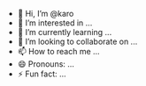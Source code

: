 - 👋 Hi, I’m @karo
- 👀 I’m interested in ...
- 🌱 I’m currently learning ...
- 💞️ I’m looking to collaborate on ...
- 📫 How to reach me ...
- 😄 Pronouns: ...
- ⚡ Fun fact: ...

<!---
Karoelectronic/Karoelectronic is a ✨ special ✨ repository because its `README.md` (this file) appears on your GitHub profile.
You can click the Preview link to take a look at your changes.
--->
